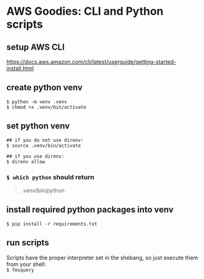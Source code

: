 # AWS Goodies: CLI and Python scripts

## setup AWS CLI
https://docs.aws.amazon.com/cli/latest/userguide/getting-started-install.html

## create python venv
```
$ python -m venv .venv
$ chmod +x .venv/bin/activate
```

## set python venv
```
## if you do not use direnv:
$ source .venv/bin/activate

## if you use direnv:
$ direnv allow
```

### `$ which python` should return 
> .venv/bin/python

## install required python packages into venv
`$ pip install -r requirements.txt`

## run scripts 
Scripts have the proper interpreter set in the shebang, so just execute them from your shell:  
`$ fmsquery`
